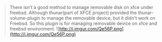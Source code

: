 > There isn't a good method to manage removable disk on xfce under freebsd. Although thunar(part of XFCE project) provided the thunar-volume-plugin to manage the removable device, but it didn't work on Freebsd. So this plugin is for managing removable device on xfce and freebsd environment.
![http://i.imgur.com/Qe56P.png](http://i.imgur.com/Qe56P.png)